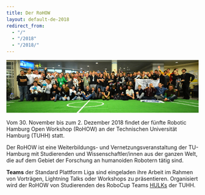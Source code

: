 ```yaml
---
title: Der RoHOW
layout: default-de-2018
redirect_from:
  - "/"
  - "/2018"
  - "/2018/"
---
```


![Gruppenfoto](/assets/img/teams2016.jpg)

Vom 30. November bis zum 2. Dezember 2018 findet der fünfte Robotic Hamburg Open Workshop
(RoHOW) an der Technischen Universität Hamburg (TUHH) statt.

Der RoHOW ist eine Weiterbildungs- und Vernetzungsveranstaltung der TU-Hamburg
mit Studierenden und Wissenschaftler/innen aus der ganzen Welt, die auf dem
Gebiet der Forschung an humanoiden Robotern tätig sind.

**Teams** der Standard Plattform Liga sind eingeladen ihre Arbeit im Rahmen von
Vorträgen, Lightning Talks oder Workshops zu präsentieren. Organisiert wird der
RoHOW von Studierenden des RoboCup Teams <a
href="https://www.hulks.de/">HULKs</a> der TUHH.
